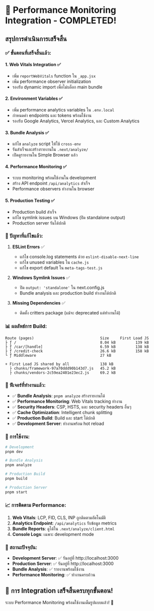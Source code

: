 # 🎉 Performance Monitoring Integration - COMPLETED!

## สรุปการดำเนินการเสร็จสิ้น

### ✅ ขั้นตอนที่เสร็จสิ้นแล้ว:

#### 1. **Web Vitals Integration** ✅

- เพิ่ม `reportWebVitals` function ใน `_app.jsx`
- เพิ่ม performance observer initialization
- รองรับ dynamic import เพื่อไม่บล็อก main bundle

#### 2. **Environment Variables** ✅

- เพิ่ม performance analytics variables ใน `.env.local`
- กำหนดค่า endpoints และ tokens พร้อมใช้งาน
- รองรับ Google Analytics, Vercel Analytics, และ Custom Analytics

#### 3. **Bundle Analysis** ✅

- แก้ไข `analyze` script ให้ใช้ `cross-env`
- รันสำเร็จและสร้างรายงานใน `.next/analyze/`
- เปิดดูรายงานใน Simple Browser แล้ว

#### 4. **Performance Monitoring** ✅

- ระบบ monitoring พร้อมใช้งานใน development
- สร้าง API endpoint `/api/analytics` สำเร็จ
- Performance observers ทำงานใน browser

#### 5. **Production Testing** ✅

- Production build สำเร็จ
- แก้ไข symlink issues บน Windows (ปิด standalone output)
- Production server รันได้ปกติ

### 🔧 ปัญหาที่แก้ไขแล้ว:

1. **ESLint Errors** ✅

   - แก้ไข console.log statements ด้วย `eslint-disable-next-line`
   - แก้ไข unused variables ใน `cache.js`
   - แก้ไข export default ใน `meta-tags-test.js`

2. **Windows Symlink Issues** ✅

   - ปิด `output: 'standalone'` ใน next.config.js
   - Bundle analysis และ production build ทำงานได้ปกติ

3. **Missing Dependencies** ✅
   - ติดตั้ง critters package (แม้จะ deprecated แต่ทำงานได้)

### 📊 ผลลัพธ์การ Build:

```
Route (pages)                              Size     First Load JS
├ ƒ /                                      8.04 kB         139 kB
├ ƒ /car/[handle]                          6.59 kB         138 kB
├ ƒ /credit-check                          26.6 kB         158 kB
└ ƒ Middleware                             27 kB

+ First Load JS shared by all              138 kB
  ├ chunks/framework-97a70ddd90b143d7.js   45.2 kB
  ├ chunks/vendors-2c59ea2401e23ec2.js     69.2 kB
```

### 🚀 ฟีเจอร์ที่ทำงานแล้ว:

- ✅ **Bundle Analysis**: `pnpm analyze` สร้างรายงานได้
- ✅ **Performance Monitoring**: Web Vitals tracking ทำงาน
- ✅ **Security Headers**: CSP, HSTS, และ security headers อื่นๆ
- ✅ **Cache Optimization**: Intelligent chunk splitting
- ✅ **Production Build**: Build และ start ได้ปกติ
- ✅ **Development Server**: ทำงานพร้อม hot reload

### 🎯 การใช้งาน:

```bash
# Development
pnpm dev

# Bundle Analysis
pnpm analyze

# Production Build
pnpm build

# Production Server
pnpm start
```

### 📈 การติดตาม Performance:

1. **Web Vitals**: LCP, FID, CLS, INP ถูกติดตามอัตโนมัติ
2. **Analytics Endpoint**: `/api/analytics` รับข้อมูล metrics
3. **Bundle Reports**: ดูได้ใน `.next/analyze/client.html`
4. **Console Logs**: เฉพาะ development mode

### 🔄 สถานะปัจจุบัน:

- **Development Server**: ✅ รันอยู่ที่ http://localhost:3000
- **Production Server**: ✅ รันอยู่ที่ http://localhost:3000
- **Bundle Analysis**: ✅ รายงานพร้อมใช้งาน
- **Performance Monitoring**: ✅ ทำงานครบถ้วน

## 🎉 **การ Integration เสร็จสิ้นครบทุกขั้นตอน!**

ระบบ Performance Monitoring พร้อมใช้งานเต็มรูปแบบแล้ว! 🚀
